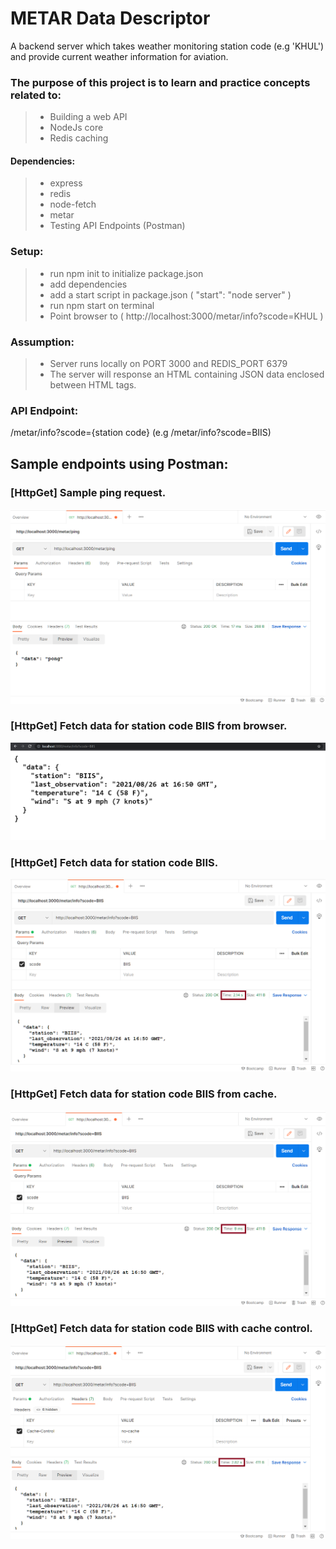 # METAR Data Descriptor

A backend server which takes weather monitoring station code (e.g 'KHUL') and provide current weather information for aviation.


### The purpose of this project is to learn and practice concepts related to:
> - Building a web API
> - NodeJs core
> - Redis caching

#### Dependencies:
> - express
> - redis
> - node-fetch
> - metar
> - Testing API Endpoints (Postman)


### Setup:
> - run npm init to initialize package.json
> - add dependencies
> - add a start script in package.json ( "start": "node server" ) 
> - run npm start on terminal
> - Point browser to ( http://localhost:3000/metar/info?scode=KHUL )

### Assumption:
> - Server runs locally on PORT 3000 and REDIS_PORT 6379
> - The server will response an HTML containing JSON data enclosed between HTML tags.

### API Endpoint:

/metar/info?scode={station code}
(e.g /metar/info?scode=BIIS)

## Sample endpoints using Postman:

### [HttpGet] Sample ping request.

![image](https://github.com/Satendra-EXE/screenshotsMetar/blob/main/samplePostman.png)


### [HttpGet] Fetch data for station code BIIS from browser.

![image](https://github.com/Satendra-EXE/screenshotsMetar/blob/main/scodeMETAR.png)


### [HttpGet] Fetch data for station code BIIS.

![image](https://github.com/Satendra-EXE/screenshotsMetar/blob/main/BIISscode.png)


### [HttpGet] Fetch data for station code BIIS from cache.

![image](https://github.com/Satendra-EXE/screenshotsMetar/blob/main/cached%20BIISscode.png)


### [HttpGet] Fetch data for station code BIIS with cache control.

![image](https://github.com/Satendra-EXE/screenshotsMetar/blob/main/cacheControlledBIISscode.png)
